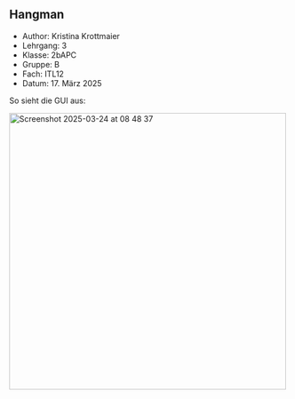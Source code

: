 ## Hangman
- Author: Kristina Krottmaier
- Lehrgang: 3
- Klasse: 2bAPC
- Gruppe: B
- Fach: ITL12
- Datum: 17. März 2025


So sieht die GUI aus:

<img width="498" alt="Screenshot 2025-03-24 at 08 48 37" src="https://github.com/user-attachments/assets/e69598fe-6271-48f3-aa07-a9eb2b3911f5" />
